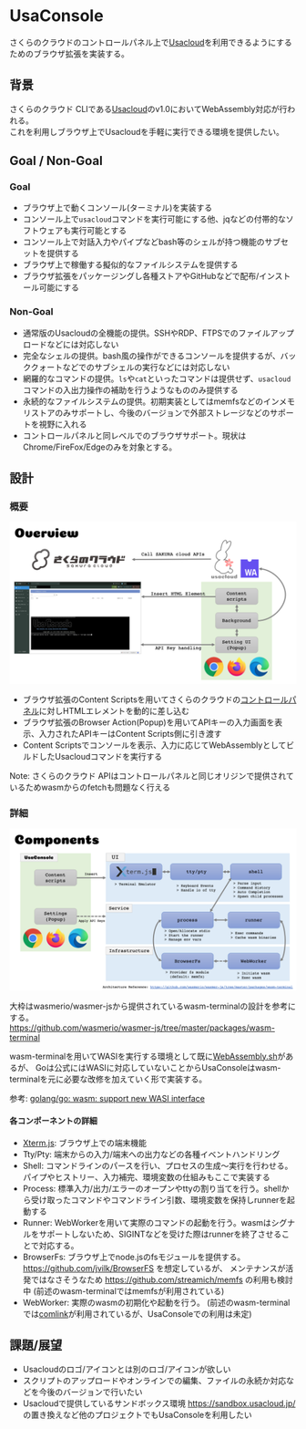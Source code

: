 # UsaConsole

さくらのクラウドのコントロールパネル上で[Usacloud](https://github.com/sacloud/usacloud)を利用できるようにするためのブラウザ拡張を実装する。

## 背景

さくらのクラウド CLIである[Usacloud](https://github.com/sacloud/usacloud)のv1.0においてWebAssembly対応が行われる。  
これを利用しブラウザ上でUsacloudを手軽に実行できる環境を提供したい。

## Goal / Non-Goal

### Goal

- ブラウザ上で動くコンソール(ターミナル)を実装する
- コンソール上で`usacloud`コマンドを実行可能にする他、jqなどの付帯的なソフトウェアも実行可能とする
- コンソール上で対話入力やパイプなどbash等のシェルが持つ機能のサブセットを提供する
- ブラウザ上で稼働する擬似的なファイルシステムを提供する
- ブラウザ拡張をパッケージングし各種ストアやGitHubなどで配布/インストール可能にする

### Non-Goal

- 通常版のUsacloudの全機能の提供。SSHやRDP、FTPSでのファイルアップロードなどには対応しない
- 完全なシェルの提供。bash風の操作ができるコンソールを提供するが、バッククォートなどでのサブシェルの実行などには対応しない
- 網羅的なコマンドの提供。`ls`や`cat`といったコマンドは提供せず、`usacloud`コマンドの入出力操作の補助を行うようなもののみ提供する
- 永続的なファイルシステムの提供。初期実装としてはmemfsなどのインメモリストアのみサポートし、今後のバージョンで外部ストレージなどのサポートを視野に入れる
- コントロールパネルと同レベルでのブラウザサポート。現状はChrome/FireFox/Edgeのみを対象とする。

## 設計

### 概要

![Overview](img/overview.png)

- ブラウザ拡張のContent Scriptsを用いてさくらのクラウドの[コントロールパネル](https://secure.sakura.ad.jp/cloud)に対しHTMLエレメントを動的に差し込む
- ブラウザ拡張のBrowser Action(Popup)を用いてAPIキーの入力画面を表示、入力されたAPIキーはContent Scripts側に引き渡す
- Content Scriptsでコンソールを表示、入力に応じてWebAssemblyとしてビルドしたUsacloudコマンドを実行する

Note: さくらのクラウド APIはコントロールパネルと同じオリジンで提供されているためwasmからのfetchも問題なく行える

### 詳細

![Components](img/components.png)

大枠はwasmerio/wasmer-jsから提供されているwasm-terminalの設計を参考にする。  
https://github.com/wasmerio/wasmer-js/tree/master/packages/wasm-terminal

wasm-terminalを用いてWASIを実行する環境として既に[WebAssembly.sh](https://webassembly.sh)があるが、
Goは公式にはWASIに対応していないことからUsaConsoleはwasm-terminalを元に必要な改修を加えていく形で実装する。

参考: [golang/go: wasm: support new WASI interface](https://github.com/golang/go/issues/31105)

#### 各コンポーネントの詳細

- [Xterm.js](https://xtermjs.org): ブラウザ上での端末機能
- Tty/Pty: 端末からの入力/端末への出力などの各種イベントハンドリング
- Shell: コマンドラインのパースを行い、プロセスの生成〜実行を行わせる。パイプやヒストリー、入力補完、環境変数の仕組みもここで実装する
- Process: 標準入力/出力/エラーのオープンやttyの割り当てを行う。shellから受け取ったコマンドやコマンドライン引数、環境変数を保持しrunnerを起動する
- Runner: WebWorkerを用いて実際のコマンドの起動を行う。wasmはシグナルをサポートしないため、SIGINTなどを受けた際はrunnerを終了させることで対応する。
- BrowserFs: ブラウザ上でnode.jsのfsモジュールを提供する。https://github.com/jvilk/BrowserFS を想定しているが、
メンテナンスが活発ではなさそうなため https://github.com/streamich/memfs の利用も検討中
(前述のwasm-terminalではmemfsが利用されている)
- WebWorker: 実際のwasmの初期化や起動を行う。
(前述のwasm-terminalでは[comlink](https://github.com/GoogleChromeLabs/comlink)が利用されているが、UsaConsoleでの利用は未定)

## 課題/展望

- Usacloudのロゴ/アイコンとは別のロゴ/アイコンが欲しい
- スクリプトのアップロードやオンラインでの編集、ファイルの永続か対応などを今後のバージョンで行いたい
- Usacloudで提供しているサンドボックス環境 https://sandbox.usacloud.jp/ の置き換えなど他のプロジェクトでもUsaConsoleを利用したい